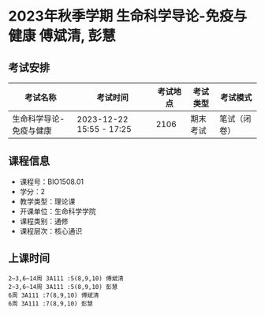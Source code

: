 # 2023年秋季学期 生命科学导论-免疫与健康 傅斌清, 彭慧




## 考试安排

| 考试名称 | 考试时间 | 考试地点 | 考试类型 | 考试模式 |
| -------- | -------- | -------- | -------- | -------- |
| 生命科学导论-免疫与健康 | 2023-12-22 15:55 - 17:25 | 2106 | 期末考试 | 笔试（闭卷） |





## 课程信息

- 课程号：BIO1508.01
- 学分：2
- 教学类型：理论课
- 开课单位：生命科学学院
- 课程类别：通修
- 课程层次：核心通识

## 上课时间

```
2~3,6~14周 3A111 :5(8,9,10) 傅斌清
2~3,6~14周 3A111 :5(8,9,10) 彭慧
6周 3A111 :7(8,9,10) 傅斌清
6周 3A111 :7(8,9,10) 彭慧
```

